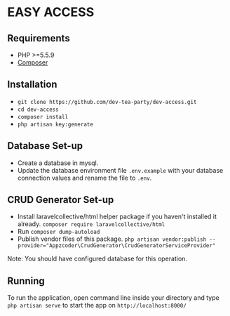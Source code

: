 # EASY ACCESS

## Requirements ##

* PHP >=5.5.9
* [Composer](http://getcomposer.org/)

## Installation ##

* `git clone https://github.com/dev-tea-party/dev-access.git`
* `cd dev-access`
* `composer install`
* `php artisan key:generate`

## Database Set-up

* Create a database in mysql.
* Update the database environment file `.env.example` with your database connection values and rename the file to `.env`.

## CRUD Generator Set-up ##

* Install laravelcollective/html helper package if you haven't installed it already. `composer require laravelcollective/html`
* Run `composer dump-autoload`
* Publish vendor files of this package. `php artisan vendor:publish --provider="Appzcoder\CrudGenerator\CrudGeneratorServiceProvider"`

Note: You should have configured database for this operation.

## Running ##

To run the application, open command line inside your directory and type `php artisan serve` to start the app on `http://localhost:8000/`

